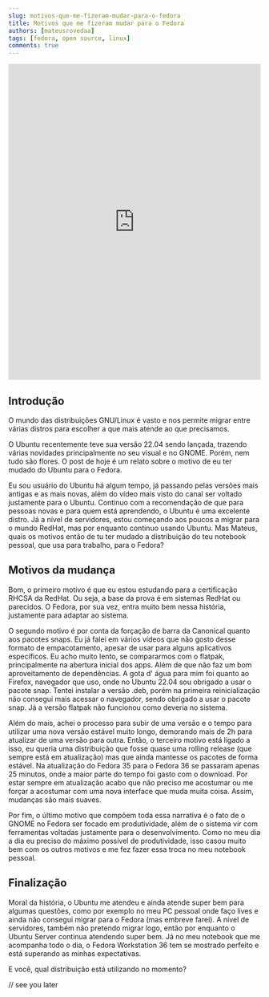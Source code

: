 ```yaml
---
slug: motivos-que-me-fizeram-mudar-para-o-fedora
title: Motivos que me fizeram mudar para o Fedora
authors: [mateusrovedaa]
tags: [fedora, open source, linux]
comments: true
---
```



<iframe width="100%" height="630" src="https://www.youtube.com/embed/eHTq-2JABzo" title="YouTube video player" frameborder="0" allow="accelerometer; autoplay; clipboard-write; encrypted-media; gyroscope; picture-in-picture" allowfullscreen></iframe>

## Introdução
O mundo das distribuições GNU/Linux é vasto e nos permite migrar entre várias distros para escolher a que mais atende ao que precisamos.

O Ubuntu recentemente teve sua versão 22.04 sendo lançada, trazendo várias novidades principalmente no seu visual e no GNOME. Porém, nem tudo são flores. O post de hoje é um relato sobre o motivo de eu ter mudado do Ubuntu para o Fedora.

Eu sou usuário do Ubuntu há algum tempo, já passando pelas versões mais antigas e as mais novas, além do vídeo mais visto do canal ser voltado justamente para o Ubuntu. Continuo com a recomendação de que para pessoas novas e para quem está aprendendo, o Ubuntu é uma excelente distro. Já a nível de servidores, estou começando aos poucos a migrar para o mundo RedHat, mas por enquanto continuo usando Ubuntu. Mas Mateus, quais os motivos então de tu ter mudado a distribuição do teu notebook pessoal, que usa para trabalho, para o Fedora?

## Motivos da mudança
Bom, o primeiro motivo é que eu estou estudando para a certificação RHCSA da RedHat. Ou seja, a base da prova é em sistemas RedHat ou parecidos. O Fedora, por sua vez, entra muito bem nessa história, justamente para adaptar ao sistema.

O segundo motivo é por conta da forçação de barra da Canonical quanto aos pacotes snaps. Eu já falei em vários vídeos que não gosto desse formato de empacotamento, apesar de usar para alguns aplicativos específicos. Eu acho muito lento, se compararmos com o flatpak, principalmente na abertura inicial dos apps. Além de que não faz um bom aproveitamento de dependências. A gota d' água para mim foi quanto ao Firefox, navegador que uso, onde no Ubuntu 22.04 sou obrigado a usar o pacote snap. Tentei instalar a versão .deb, porém na primeira reinicialização não consegui mais acessar o navegador, sendo obrigado a usar o pacote snap. Já a versão flatpak não funcionou como deveria no sistema.

Além do mais, achei o processo para subir de uma versão e o tempo para utilizar uma nova versão estável muito longo, demorando mais de 2h para atualizar de uma versão para outra. Então, o terceiro motivo está ligado a isso, eu queria uma distribuição que fosse quase uma rolling release (que sempre está em atualização) mas que ainda mantesse os pacotes de forma estável. Na atualização do Fedora 35 para o Fedora 36 se passaram apenas 25 minutos, onde a maior parte do tempo foi gasto com o download. Por estar sempre em atualização acabo que não preciso me acostumar ou me forçar a acostumar com uma nova interface que muda muita coisa. Assim, mudanças são mais suaves.

Por fim, o último motivo que compõem toda essa narrativa é o fato de o GNOME no Fedora ser focado em produtividade, além de o sistema vir com ferramentas voltadas justamente para o desenvolvimento. Como no meu dia a dia eu preciso do máximo possível de produtividade, isso casou muito bem com os outros motivos e me fez fazer essa troca no meu notebook pessoal.

## Finalização
Moral da história, o Ubuntu me atendeu e ainda atende super bem para algumas questões, como por exemplo no meu PC pessoal onde faço lives e ainda não consegui migrar para o Fedora (mas embreve farei). A nível de servidores, também não pretendo migrar logo, então por enquanto o Ubuntu Server continua atendendo super bem. Já no meu notebook que me acompanha todo o dia, o Fedora Workstation 36 tem se mostrado perfeito e está superando as minhas expectativas.

E você, qual distribuição está utilizando no momento?

// see you later
